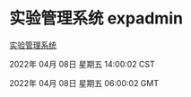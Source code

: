 # 实验管理系统 expadmin
[实验管理系统](http://59.174.26.18:56808/expadmin-782313d2-e1b1-4ea7-932e-3a55e6a1a4d0/)

2022年 04月 08日 星期五 14:00:02 CST

2022年 04月 08日 星期五 06:00:02 GMT
